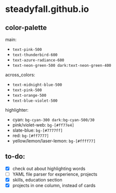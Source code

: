 # steadyfall.github.io

## color-palette

main:

- `text-pink-500`
- `text-thunderbird-600`
- `text-azure-radiance-600`
- `text-neon-green-500 dark:text-neon-green-400`

across_colors:

- `text-midnight-blue-500`
- `text-pink-500`
- `text-orange-500`
- `text-blue-violet-500`

highlighter:

- cyan: `bg-cyan-300 dark:bg-cyan-500/30`
- pink/violet-web: `bg-[#ff77e4]`
- slate-blue: `bg-[#7777ff]`
- red: `bg-[#ff7777]`
- yellow/lemon/laser-lemon: `bg-[#ffff77]`

## to-do:

- [x] check out about highlighting words
- [ ] YAML file parser for experience, projects
- [x] skills, education section
- [x] projects in one column, instead of cards
